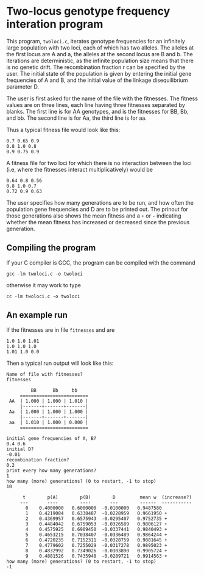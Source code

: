 
# Two-locus genotype frequency interation program #

This program, ```twoloci.c```, iterates genotype frequencies for an infinitely large population with two loci, each of which has two 
alleles.  The alleles at the first locus are  A  and  a, the alleles at the second locus are  B  and  b.  The iterations are 
deterministic, as the infinite population size means that there is no genetic drift.  The recombination fraction  r  can be specified 
by the user.  The initial state of the population is given by entering the initial gene frequencies of  A  and  B, and the 
initial value of the linkage disequilibrium parameter  D.  

The user is first asked for the name of the file with the fitnesses.  The fitness values are on three lines, 
each line having three fitnesses separated by blanks.  The first line is for  AA  genotypes, and is the fitnesses 
for BB, Bb, and bb.  The second line is for Aa, the third line is for  aa.

Thus a typical fitness file would look like this:

```
0.7 0.65 0.9
0.8 1.0 0.8
0.9 0.75 0.9
```

A fitness file for two loci for which there is no interaction between the loci (i.e, where the fitnesses 
interact multiplicatively) would be

```
0.64 0.8 0.56
0.8 1.0 0.7
0.72 0.9 0.63
```

The user specifies how many generations are to be run, and how often the population gene frequencies and D are to be 
printed out.  The prinout for those generations also shows the mean fitness and a ```+``` or ```-``` indicating
whether the mean fitness has increased or decreased since the previous generation.



## Compiling the program ##

If your C compiler is GCC, the program can be compiled with the command

```gcc -lm twoloci.c -o twoloci```

otherwise it may work to type

```cc -lm twoloci.c -o twoloci```



## An example run ##

If the fitnesses are in file ```fitnesses``` and are

```
1.0 1.0 1.01
1.0 1.0 1.0
1.01 1.0 0.0
```


Then a typical run output will look like this:


```
Name of file with fitnesses?
fitnesses

         BB      Bb     bb
     =========================
 AA  | 1.000 | 1.000 | 1.010 |
     |-------+-------+-------|
 Aa  | 1.000 | 1.000 | 1.000 |
     |-------+-------+-------|
 aa  | 1.010 | 1.000 | 0.000 |
     =========================

initial gene frequencies of A, B?
0.4 0.6
initial D?
-0.01
recombination fraction?
0.2
print every how many generations?
1
how many (more) generations? (0 to restart, -1 to stop)
10

      t        p(A)        p(B)        D         mean w  (increase?)
     ---       ----        ----       ---        ------  -----------
       0    0.4000000   0.6000000  -0.0100000   0.9487580
       1    0.4219084   0.6338487  -0.0228959   0.9661950 +
       2    0.4369957   0.6575943  -0.0295407   0.9752735 +
       3    0.4484042   0.6759053  -0.0326589   0.9806127 +
       4    0.4575925   0.6909450  -0.0337441   0.9840493 +
       5    0.4653215   0.7038407  -0.0336489   0.9864244 +
       6    0.4720235   0.7152311  -0.0328759   0.9881645 +
       7    0.4779602   0.7255029  -0.0317278   0.9895023 +
       8    0.4832992   0.7349026  -0.0303890   0.9905724 +
       9    0.4881526   0.7435948  -0.0289721   0.9914563 +
how many (more) generations? (0 to restart, -1 to stop)
-1
```
